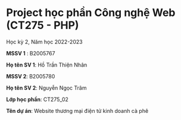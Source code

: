 # Project học phần Công nghệ Web (CT275 - PHP)

Học kỳ 2, Năm học 2022-2023

**MSSV 1** : B2005767

**Họ tên SV 1**: Hồ Trần Thiện Nhân

**MSSV 2**: B2005780

**Họ tên SV 2**: Nguyễn Ngọc Trâm

**Lớp học phần**: CT275_02

**Tên dự án**: Website thương mại điện tử kinh doanh cà phê

